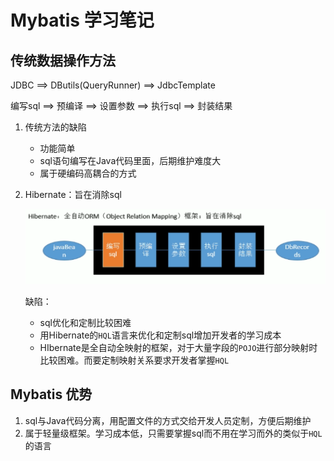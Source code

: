 # Mybatis 学习笔记

## 传统数据操作方法

JDBC ==> DButils(QueryRunner) ==> JdbcTemplate

编写sql ==> 预编译 ==> 设置参数 ==> 执行sql ==> 封装结果

1. 传统方法的缺陷

   * 功能简单
   * sql语句编写在Java代码里面，后期维护难度大
   * 属于硬编码高耦合的方式

2. Hibernate：旨在消除sql

   ![](pic/1.png)

   缺陷：

   * sql优化和定制比较困难
   * 用Hibernate的`HQL`语言来优化和定制sql增加开发者的学习成本
   * HIbernate是全自动全映射的框架，对于大量字段的`POJO`进行部分映射时比较困难。而要定制映射关系要求开发者掌握`HQL`

## Mybatis 优势

1. sql与Java代码分离，用配置文件的方式交给开发人员定制，方便后期维护
2. 属于轻量级框架。学习成本低，只需要掌握sql而不用在学习而外的类似于`HQL`的语言